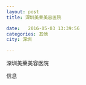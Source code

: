 ```yaml
--- 
layout: post 
title: 深圳美莱美容医院

date:   2016-05-03 13:39:56 
categories: 其他  
city: 深圳
  
--- 
```

   
深圳美莱美容医院

信息

